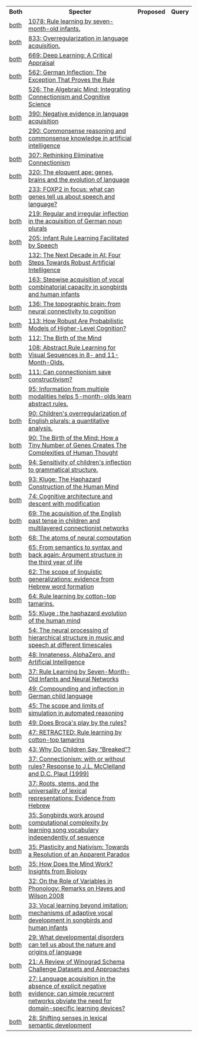 <html><table><tr>
<th>Both</th>
<th>Specter</th>
<th>Proposed</th>
<th>Query</th>
</tr>
<tr>
<td><a href="both/6261323.md">both</a></td>
<td><a href="https://www.semanticscholar.org/paper/19f7f38cd8661187fd8ddcec7d30332059102c21">1078: Rule learning by seven-month-old infants.</a></td>
</tr>
<tr>
<td><a href="both/10245058.md">both</a></td>
<td><a href="https://www.semanticscholar.org/paper/d586a5b2ba87da716847e0dc773f9b0c5af364f6">833: Overregularization in language acquisition.</a></td>
</tr>
<tr>
<td><a href="both/1872638.md">both</a></td>
<td><a href="https://www.semanticscholar.org/paper/5e2bb96c47ccaa16a4e7192e8fadb3b3e1c3acdc">669: Deep Learning: A Critical Appraisal</a></td>
</tr>
<tr>
<td><a href="both/38287428.md">both</a></td>
<td><a href="https://www.semanticscholar.org/paper/d6689ba53cd7e09cf1c640564fb083f9f2171370">562: German Inflection: The Exception That Proves the Rule</a></td>
</tr>
<tr>
<td><a href="both/142639115.md">both</a></td>
<td><a href="https://www.semanticscholar.org/paper/a6383f155fa9d3e9b15092bfefbf613f982eb263">526: The Algebraic Mind: Integrating Connectionism and Cognitive Science</a></td>
</tr>
<tr>
<td><a href="both/23458757.md">both</a></td>
<td><a href="https://www.semanticscholar.org/paper/14c532418723f576d5d3eeb593f5ac62c9ea501f">390: Negative evidence in language acquisition</a></td>
</tr>
<tr>
<td><a href="both/13583137.md">both</a></td>
<td><a href="https://www.semanticscholar.org/paper/9a522bdd86531839ff292d096e0c4050b787de02">290: Commonsense reasoning and commonsense knowledge in artificial intelligence</a></td>
</tr>
<tr>
<td><a href="both/9484437.md">both</a></td>
<td><a href="https://www.semanticscholar.org/paper/08dc7b19e679539f0f93db0192a8e8d11538b3dd">307: Rethinking Eliminative Connectionism</a></td>
</tr>
<tr>
<td><a href="both/2180194.md">both</a></td>
<td><a href="https://www.semanticscholar.org/paper/a74ba7630c77cc3012007e580cbf17e46496d223">320: The eloquent ape: genes, brains and the evolution of language</a></td>
</tr>
<tr>
<td><a href="both/1904694.md">both</a></td>
<td><a href="https://www.semanticscholar.org/paper/6501298bfda825528baea7bb5b570e248865245d">233:   FOXP2 in focus: what can genes tell us about speech and language?</a></td>
</tr>
<tr>
<td><a href="both/1405153.md">both</a></td>
<td><a href="https://www.semanticscholar.org/paper/c155fca91fa8cad5770d121f4335036018191a20">219: Regular and irregular inflection in the acquisition of German noun plurals</a></td>
</tr>
<tr>
<td><a href="both/8261527.md">both</a></td>
<td><a href="https://www.semanticscholar.org/paper/70889b6ef87cd3755e6d3c52e327356f997c20f5">205: Infant Rule Learning Facilitated by Speech</a></td>
</tr>
<tr>
<td><a href="both/211126492.md">both</a></td>
<td><a href="https://www.semanticscholar.org/paper/97d69e7e8c04714bf58dcbe5ae7454db69b657a7">132: The Next Decade in AI: Four Steps Towards Robust Artificial Intelligence</a></td>
</tr>
<tr>
<td><a href="both/3533964.md">both</a></td>
<td><a href="https://www.semanticscholar.org/paper/36f757b41c04ce5dabdfb58f6c36cd62d969eb66">163: Stepwise acquisition of vocal combinatorial capacity in songbirds and human infants</a></td>
</tr>
<tr>
<td><a href="both/15027379.md">both</a></td>
<td><a href="https://www.semanticscholar.org/paper/bbc7a915f248f2c95173c541ce8abf28b957d091">136: The topographic brain: from neural connectivity to cognition</a></td>
</tr>
<tr>
<td><a href="both/26357086.md">both</a></td>
<td><a href="https://www.semanticscholar.org/paper/5ba331b5889eaba86eac3568ffc68a740cc7eaf8">113: How Robust Are Probabilistic Models of Higher-Level Cognition?</a></td>
</tr>
<tr>
<td><a href="both/140448652.md">both</a></td>
<td><a href="https://www.semanticscholar.org/paper/3e27d1956536b51e505ae5be5ec7e3f04f992a85">112: The Birth of the Mind</a></td>
</tr>
<tr>
<td><a href="both/6172742.md">both</a></td>
<td><a href="https://www.semanticscholar.org/paper/a65f8b1d8972d5b04891fa76d699394fd6c5c852">108: Abstract Rule Learning for Visual Sequences in 8- and 11-Month-Olds.</a></td>
</tr>
<tr>
<td><a href="both/15513185.md">both</a></td>
<td><a href="https://www.semanticscholar.org/paper/ecdcaff2fb92c78b2d3d0f8b3d9374c3c830f7e3">111: Can connectionism save constructivism?</a></td>
</tr>
<tr>
<td><a href="both/4658120.md">both</a></td>
<td><a href="https://www.semanticscholar.org/paper/0b40f093733c10751b9e92d5fcdca1aeff2060d4">95: Information from multiple modalities helps 5-month-olds learn abstract rules.</a></td>
</tr>
<tr>
<td><a href="both/46561477.md">both</a></td>
<td><a href="https://www.semanticscholar.org/paper/f5098742818f9220d6f9e1c0b8b13379b1a79815">90: Children's overregularization of English plurals: a quantitative analysis.</a></td>
</tr>
<tr>
<td><a href="both/142323427.md">both</a></td>
<td><a href="https://www.semanticscholar.org/paper/9b92ed083afae7bb6a9492ea8a4524a85e61a69c">90: The Birth of the Mind: How a Tiny Number of Genes Creates The Complexities of Human Thought</a></td>
</tr>
<tr>
<td><a href="both/27285738.md">both</a></td>
<td><a href="https://www.semanticscholar.org/paper/108e4d32aceb011558605d444d0fa917f883734b">94: Sensitivity of children's inflection to grammatical structure.</a></td>
</tr>
<tr>
<td><a href="both/169525907.md">both</a></td>
<td><a href="https://www.semanticscholar.org/paper/ed8b7df675c6788ec987b05c4bc2880451f4d74d">93: Kluge: The Haphazard Construction of the Human Mind</a></td>
</tr>
<tr>
<td><a href="both/17640332.md">both</a></td>
<td><a href="https://www.semanticscholar.org/paper/af89f8428c1386fa4e4db0e080c3ca7058984485">74: Cognitive architecture and descent with modification</a></td>
</tr>
<tr>
<td><a href="both/32804219.md">both</a></td>
<td><a href="https://www.semanticscholar.org/paper/334a29102e299c4973bd4e706d37c0e811888ded">69: The acquisition of the English past tense in children and multilayered connectionist networks</a></td>
</tr>
<tr>
<td><a href="both/27189068.md">both</a></td>
<td><a href="https://www.semanticscholar.org/paper/1b5836b463e13a79a276aaf3aa17902d9d3dc5ef">68: The atoms of neural computation</a></td>
</tr>
<tr>
<td><a href="both/16613141.md">both</a></td>
<td><a href="https://www.semanticscholar.org/paper/677c44572cd6ac6ccab36d74c8246c4d8785434f">65: From semantics to syntax and back again: Argument structure in the third year of life</a></td>
</tr>
<tr>
<td><a href="both/563996.md">both</a></td>
<td><a href="https://www.semanticscholar.org/paper/99f3ce0a1db2f13a1ac4792f53ed9522a2bf5ed0">62: The scope of linguistic generalizations: evidence from Hebrew word formation</a></td>
</tr>
<tr>
<td><a href="both/13195986.md">both</a></td>
<td><a href="https://www.semanticscholar.org/paper/cf9faf3f1eb3681d65b3a6feaecd8a3591d62efa">64: Rule learning by cotton-top tamarins.</a></td>
</tr>
<tr>
<td><a href="both/153106746.md">both</a></td>
<td><a href="https://www.semanticscholar.org/paper/9704d6d3fee78fa825cf876b2fbd150376686a32">55: Kluge : the haphazard evolution of the human mind</a></td>
</tr>
<tr>
<td><a href="both/18525742.md">both</a></td>
<td><a href="https://www.semanticscholar.org/paper/239e4e29f80ad3503a3969fa0408a16d8efc146d">54: The neural processing of hierarchical structure in music and speech at different timescales</a></td>
</tr>
<tr>
<td><a href="both/7805230.md">both</a></td>
<td><a href="https://www.semanticscholar.org/paper/67b25141426bd0956439bce9aa3f2624d2bd3594">48: Innateness, AlphaZero, and Artificial Intelligence</a></td>
</tr>
<tr>
<td><a href="both/42989982.md">both</a></td>
<td><a href="https://www.semanticscholar.org/paper/f40a30e4af275f1e509a02da4b969ec7b9f6f816">37: Rule Learning by Seven-Month-Old Infants and Neural Networks</a></td>
</tr>
<tr>
<td><a href="both/60637419.md">both</a></td>
<td><a href="https://www.semanticscholar.org/paper/0d03180e3cc4ec5b63c21b94b69d7d10408442c4">49: Compounding and inflection in German child language</a></td>
</tr>
<tr>
<td><a href="both/205693285.md">both</a></td>
<td><a href="https://www.semanticscholar.org/paper/c97b41df95551b79d85ead5d9451f437405c8f34">45: The scope and limits of simulation in automated reasoning</a></td>
</tr>
<tr>
<td><a href="both/8814684.md">both</a></td>
<td><a href="https://www.semanticscholar.org/paper/8de4a3766e34f552e6f6c9babba75f5974403b7d">49: Does Broca's play by the rules?</a></td>
</tr>
<tr>
<td><a href="both/53191663.md">both</a></td>
<td><a href="https://www.semanticscholar.org/paper/b8e324f2d6bd373c99e342e50c378d7cccbf811d">47: RETRACTED: Rule learning by cotton-top tamarins</a></td>
</tr>
<tr>
<td><a href="both/143902602.md">both</a></td>
<td><a href="https://www.semanticscholar.org/paper/8e489e1797fa89a80e5d9115909d1bf7a47ce933">43: Why Do Children Say “Breaked”?</a></td>
</tr>
<tr>
<td><a href="both/53261703.md">both</a></td>
<td><a href="https://www.semanticscholar.org/paper/30bb9c55b77218d404112edab44559bf9bebca7d">37: Connectionism: with or without rules? Response to J.L. McClelland and D.C. Plaut (1999)</a></td>
</tr>
<tr>
<td><a href="both/40596644.md">both</a></td>
<td><a href="https://www.semanticscholar.org/paper/17222b41a68410abcf69ed3eab3510ec3ac833d3">37: Roots, stems, and the universality of lexical representations: Evidence from Hebrew</a></td>
</tr>
<tr>
<td><a href="both/3992940.md">both</a></td>
<td><a href="https://www.semanticscholar.org/paper/01f1d6cc4a5c63d8a85d5ae736d1bc9cc82f2af0">35: Songbirds work around computational complexity by learning song vocabulary independently of sequence</a></td>
</tr>
<tr>
<td><a href="both/14508012.md">both</a></td>
<td><a href="https://www.semanticscholar.org/paper/862e1879f269420a98ecb314aea60df8cefcc333">35: Plasticity and Nativism: Towards a Resolution of an Apparent Paradox</a></td>
</tr>
<tr>
<td><a href="both/14153427.md">both</a></td>
<td><a href="https://www.semanticscholar.org/paper/390c0b82e0c2f00d2413bf583bcb354e2420a576">35: How Does the Mind Work? Insights from Biology</a></td>
</tr>
<tr>
<td><a href="both/45338501.md">both</a></td>
<td><a href="https://www.semanticscholar.org/paper/84fbe668cf06dc791f8cdf0e84f01b18fe4727b7">32: On the Role of Variables in Phonology: Remarks on Hayes and Wilson 2008</a></td>
</tr>
<tr>
<td><a href="both/206951921.md">both</a></td>
<td><a href="https://www.semanticscholar.org/paper/2eff06c20f5fcfcfc1ffb3107e8b6d244f0abb72">33: Vocal learning beyond imitation: mechanisms of adaptive vocal development in songbirds and human infants</a></td>
</tr>
<tr>
<td><a href="both/14663758.md">both</a></td>
<td><a href="https://www.semanticscholar.org/paper/3daecfe172aa40bb7dfe3378a65daec6da35ccb7">29: What developmental disorders can tell us about the nature and origins of language</a></td>
</tr>
<tr>
<td><a href="both/216641803.md">both</a></td>
<td><a href="https://www.semanticscholar.org/paper/6802c07bb8aefc22a7f49ae458c926d92a3b510e">21: A Review of Winograd Schema Challenge Datasets and Approaches</a></td>
</tr>
<tr>
<td><a href="both/44913847.md">both</a></td>
<td><a href="https://www.semanticscholar.org/paper/b70ba6d7159a9ad3f3e6a126155c4db6333da599">27: Language acquisition in the absence of explicit negative evidence: can simple recurrent networks obviate the need for domain-specific learning devices?</a></td>
</tr>
<tr>
<td><a href="both/15493439.md">both</a></td>
<td><a href="https://www.semanticscholar.org/paper/98a33219f6beb67cdb67db1f24522720278c1a00">28: Shifting senses in lexical semantic development</a></td>
</tr>
</table></html>
